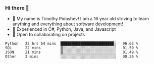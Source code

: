 ### Hi there 👋
- :adult: My name is Timothy Pidashev! I am a 16 year old striving to learn anything and everything about software development!
- :evergreen_tree: Experienced in C#, Python, Java, and Javascript
- 👯 Open to collaborating on projects

<!--START_SECTION:waka-->
```text
Python   22 hrs 54 mins  ████████████████████████░   96.63 % 
SQL      22 mins         ▒░░░░░░░░░░░░░░░░░░░░░░░░   01.59 % 
JSON     21 mins         ▒░░░░░░░░░░░░░░░░░░░░░░░░   01.49 % 
Other    3 mins          ░░░░░░░░░░░░░░░░░░░░░░░░░   00.26 % 
```
<!--END_SECTION:waka-->
